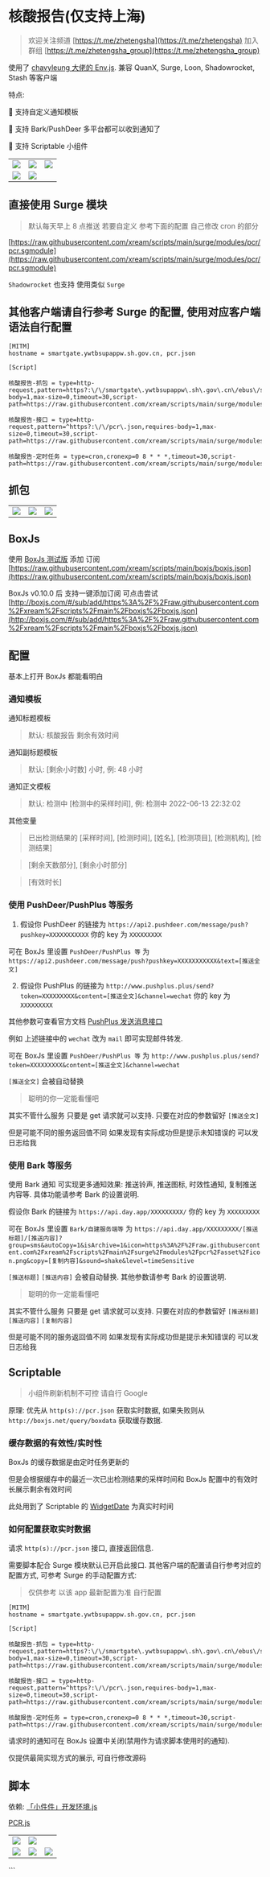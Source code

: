 # 核酸报告(仅支持上海)

> 欢迎关注频道 [https://t.me/zhetengsha](https://t.me/zhetengsha) 加入群组 [https://t.me/zhetengsha_group](https://t.me/zhetengsha_group)

使用了 [chavyleung 大佬的 Env.js](https://github.com/chavyleung/scripts/blob/master/Env.js). 兼容 QuanX, Surge, Loon, Shadowrocket, Stash 等客户端

特点:

🔧 支持自定义通知模板

🔔 支持 Bark/PushDeer 多平台都可以收到通知了

🚀 支持 Scriptable 小组件

<table>
  <tr>
    <td valign="top"><img src="screenshots/4.jpg"></td>
    <td valign="top"><img src="screenshots/8.jpeg"></td>
    <td valign="top"><img src="screenshots/5.jpg"></td>
  </tr>
  <tr>
    <td valign="top"><img src="screenshots/1.gif"></td>
    <td valign="top"><img src="screenshots/2.gif"></td>
  </tr>
</table>

## 直接使用 Surge 模块

> 默认每天早上 8 点推送 若要自定义 参考下面的配置 自己修改 cron 的部分

[https://raw.githubusercontent.com/xream/scripts/main/surge/modules/pcr/pcr.sgmodule](https://raw.githubusercontent.com/xream/scripts/main/surge/modules/pcr/pcr.sgmodule)

`Shadowrocket` 也支持 使用类似 `Surge`

## 其他客户端请自行参考 Surge 的配置, 使用对应客户端语法自行配置

```
[MITM]
hostname = smartgate.ywtbsupappw.sh.gov.cn, pcr.json

[Script]

核酸报告-抓包 = type=http-request,pattern=https?:\/\/smartgate\.ywtbsupappw\.sh\.gov\.cn\/ebus\/swift\/mw\/v1,requires-body=1,max-size=0,timeout=30,script-path=https://raw.githubusercontent.com/xream/scripts/main/surge/modules/pcr/pcr.js

核酸报告-接口 = type=http-request,pattern=^https?:\/\/pcr\.json,requires-body=1,max-size=0,timeout=30,script-path=https://raw.githubusercontent.com/xream/scripts/main/surge/modules/pcr/pcr.js

核酸报告-定时任务 = type=cron,cronexp=0 8 * * *,timeout=30,script-path=https://raw.githubusercontent.com/xream/scripts/main/surge/modules/pcr/pcr.js

```

## 抓包

<table>
  <tr>
    <td valign="top"><img src="screenshots/1.png"></td>
    <td valign="top"><img src="screenshots/2.png"></td>
    <td valign="top"><img src="screenshots/3.png"></td>
  </tr>
</table>

## BoxJs

使用 [BoxJs 测试版](https://chavyleung.gitbook.io/boxjs) 添加 订阅 [https://raw.githubusercontent.com/xream/scripts/main/boxjs/boxjs.json](https://raw.githubusercontent.com/xream/scripts/main/boxjs/boxjs.json)

BoxJs v0.10.0 后 支持一键添加订阅 可点击尝试 [http://boxjs.com/#/sub/add/https%3A%2F%2Fraw.githubusercontent.com%2Fxream%2Fscripts%2Fmain%2Fboxjs%2Fboxjs.json](http://boxjs.com/#/sub/add/https%3A%2F%2Fraw.githubusercontent.com%2Fxream%2Fscripts%2Fmain%2Fboxjs%2Fboxjs.json)

## 配置

基本上打开 BoxJs 都能看明白

### 通知模板

通知标题模板

> 默认: 核酸报告 剩余有效时间

通知副标题模板

> 默认: [剩余小时数] 小时, 例: 48 小时

通知正文模板

> 默认: 检测中 [检测中的采样时间], 例: 检测中 2022-06-13 22:32:02

其他变量

> 已出检测结果的 [采样时间], [检测时间], [姓名], [检测项目], [检测机构], [检测结果]

> [剩余天数部分], [剩余小时部分]

> [有效时长]

### 使用 PushDeer/PushPlus 等服务

1. 假设你 PushDeer 的链接为 `https://api2.pushdeer.com/message/push?pushkey=XXXXXXXXXXX` 你的 key 为 `XXXXXXXXX`

可在 BoxJs 里设置 `PushDeer/PushPlus 等` 为 `https://api2.pushdeer.com/message/push?pushkey=XXXXXXXXXXX&text=[推送全文]`

2. 假设你 PushPlus 的链接为 `http://www.pushplus.plus/send?token=XXXXXXXXX&content=[推送全文]&channel=wechat` 你的 key 为 `XXXXXXXXX`

其他参数可查看官方文档 [PushPlus 发送消息接口](http://www.pushplus.plus/doc/guide/api.html#%E4%B8%80%E3%80%81%E5%8F%91%E9%80%81%E6%B6%88%E6%81%AF%E6%8E%A5%E5%8F%A3)

例如 上述链接中的 `wechat` 改为 `mail` 即可实现邮件转发.

可在 BoxJs 里设置 `PushDeer/PushPlus 等` 为 `http://www.pushplus.plus/send?token=XXXXXXXXX&content=[推送全文]&channel=wechat`

`[推送全文]` 会被自动替换

> 聪明的你一定能看懂吧

其实不管什么服务 只要是 get 请求就可以支持. 只要在对应的参数留好 `[推送全文]`

但是可能不同的服务返回值不同 如果发现有实际成功但是提示未知错误的 可以发日志给我

### 使用 Bark 等服务

使用 Bark 通知 可实现更多通知效果: 推送铃声, 推送图标, 时效性通知, 复制推送内容等. 具体功能请参考 Bark 的设置说明.

假设你 Bark 的链接为 `https://api.day.app/XXXXXXXXX/` 你的 key 为 `XXXXXXXXX`

可在 BoxJs 里设置 `Bark/自建服务端等` 为 `https://api.day.app/XXXXXXXXX/[推送标题]/[推送内容]?group=sms&autoCopy=1&isArchive=1&icon=https%3A%2F%2Fraw.githubusercontent.com%2Fxream%2Fscripts%2Fmain%2Fsurge%2Fmodules%2Fpcr%2Fasset%2Ficon.png&copy=[复制内容]&sound=shake&level=timeSensitive`

`[推送标题]` `[推送内容]` 会被自动替换. 其他参数请参考 Bark 的设置说明.

> 聪明的你一定能看懂吧

其实不管什么服务 只要是 get 请求就可以支持. 只要在对应的参数留好 `[推送标题]` `[推送内容]` `[复制内容]`

但是可能不同的服务返回值不同 如果发现有实际成功但是提示未知错误的 可以发日志给我

## Scriptable

> 小组件刷新机制不可控 请自行 Google

原理: 优先从 `http(s)://pcr.json` 获取实时数据, 如果失败则从 `http://boxjs.net/query/boxdata` 获取缓存数据.

### 缓存数据的有效性/实时性

BoxJs 的缓存数据是由定时任务更新的

但是会根据缓存中的最近一次已出检测结果的采样时间和 BoxJs 配置中的有效时长展示剩余有效时间

此处用到了 Scriptable 的 [WidgetDate](https://docs.scriptable.app/widgetdate/) 为真实时时间

### 如何配置获取实时数据

请求 `http(s)://pcr.json` 接口, 直接返回信息.

需要脚本配合 Surge 模块默认已开启此接口. 其他客户端的配置请自行参考对应的配置方式, 可参考 Surge 的手动配置方式:

> 仅供参考 以该 app 最新配置为准 自行配置

```
[MITM]
hostname = smartgate.ywtbsupappw.sh.gov.cn, pcr.json

[Script]

核酸报告-抓包 = type=http-request,pattern=https?:\/\/smartgate\.ywtbsupappw\.sh\.gov\.cn\/ebus\/swift\/mw\/v1,requires-body=1,max-size=0,timeout=30,script-path=https://raw.githubusercontent.com/xream/scripts/main/surge/modules/pcr/pcr.js

核酸报告-接口 = type=http-request,pattern=^https?:\/\/pcr\.json,requires-body=1,max-size=0,timeout=30,script-path=https://raw.githubusercontent.com/xream/scripts/main/surge/modules/pcr/pcr.js

核酸报告-定时任务 = type=cron,cronexp=0 8 * * *,timeout=30,script-path=https://raw.githubusercontent.com/xream/scripts/main/surge/modules/pcr/pcr.js

```

请求时的通知可在 BoxJs 设置中关闭(禁用作为请求脚本使用时的通知).

仅提供最简实现方式的展示, 可自行修改源码

## 脚本

依赖: [「小件件」开发环境.js](https://raw.githubusercontent.com/xream/scripts/main/scriptable/「小件件」开发环境.js)

[PCR.js](https://raw.githubusercontent.com/xream/scripts/main/scriptable/pcr/PCR.js)

<table>
  <tr>
    <td valign="top"><img src="screenshots/1.gif"></td>
    <td valign="top"><img src="screenshots/2.gif"></td>
  </tr>
  <tr>
    <td valign="top"><img src="screenshots/6.jpeg"></td>
    <td valign="top"><img src="screenshots/4.jpg"></td>
    <td valign="top"><img src="screenshots/7.PNG"></td>
  </tr>
 </table>
```
